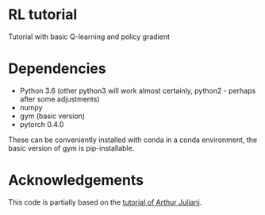 # RL tutorial
Tutorial with basic Q-learning and policy gradient

# Dependencies
- Python 3.6 (other python3 will work almost certainly, python2 - perhaps after some adjustments)
- numpy
- gym (basic version)
- pytorch 0.4.0

These can be conveniently installed with conda in a conda environment, the basic version of gym is pip-installable.

# Acknowledgements
This code is partially based on the [tutorial of Arthur Juliani](https://medium.com/emergent-future/simple-reinforcement-learning-with-tensorflow-part-0-q-learning-with-tables-and-neural-networks-d195264329d0). 

